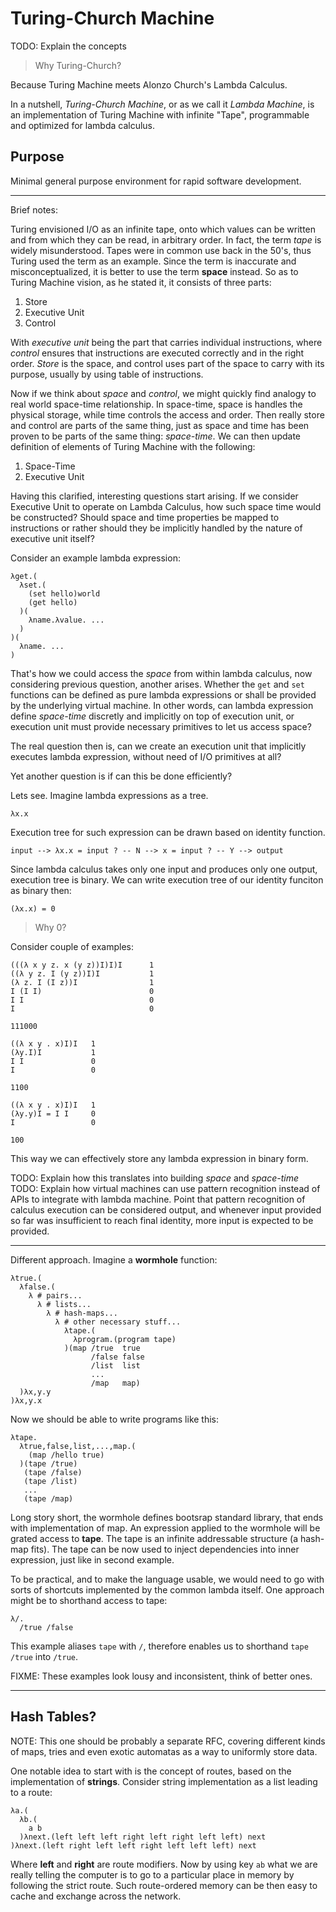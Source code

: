 # Turing-Church Machine

TODO: Explain the concepts

> Why Turing-Church?

Because Turing Machine meets Alonzo Church's Lambda Calculus.

In a nutshell, _Turing-Church Machine_, or as we call it _Lambda Machine_, 
is an implementation of Turing Machine with infinite "Tape", 
programmable and optimized for lambda calculus.

## Purpose

Minimal general purpose environment for rapid software development.

---

Brief notes:

Turing envisioned I/O as an infinite tape, onto which values can be written and from which they can be read, in arbitrary order. In fact, the term *tape* is widely misunderstood. Tapes were in common use back in the 50's, thus Turing used the term as an example. Since the term is inaccurate and misconceptualized, it is better to use the term **space** instead. So as to Turing Machine vision, as he stated it, it consists of three parts:

1. Store
2. Executive Unit
3. Control

With *executive unit* being the part that carries individual instructions, where *control* ensures that instructions are executed correctly and in the right order. *Store* is the space, and control uses part of the space to carry with its purpose, usually by using table of instructions.

Now if we think about *space* and *control*, we might quickly find analogy to real world space-time relationship. In space-time, space is handles the physical storage, while time controls the access and order. Then really store and control are parts of the same thing, just as space and time has been proven to be parts of the same thing: *space-time*. We can then update definition of elements of Turing Machine with the following:

1. Space-Time
2. Executive Unit

Having this clarified, interesting questions start arising. If we consider Executive Unit to operate on Lambda Calculus, how such space time would be constructed? Should space and time properties be mapped to instructions or rather should they be implicitly handled by the nature of executive unit itself?

Consider an example lambda expression:

```
λget.(
  λset.(
    (set hello)world
    (get hello)
  )(
    λname.λvalue. ...
  )
)(
  λname. ...
)
```
 
That's how we could access the *space* from within lambda calculus, now considering previous question, another arises. Whether the `get` and `set` functions can be defined as pure lambda expressions or shall be provided by the underlying virtual machine. In other words, can lambda expression define *space-time* discretly and implicitly on top of execution unit, or execution unit must provide necessary primitives to let us access space?

The real question then is, can we create an execution unit that implicitly executes lambda expression, without need of I/O primitives at all?

Yet another question is if can this be done efficiently?

Lets see. Imagine lambda expressions as a tree.

```
λx.x
```

Execution tree for such expression can be drawn based on identity function.

```
input --> λx.x = input ? -- N --> x = input ? -- Y --> output
```

Since lambda calculus takes only one input and produces only one output, execution tree is binary. We can write execution tree of our identity funciton as binary then:

```
(λx.x) = 0
```

> Why 0?

Consider couple of examples:

```
(((λ x y z. x (y z))I)I)I      1
((λ y z. I (y z))I)I           1
(λ z. I (I z))I                1
I (I I)                        0
I I                            0
I                              0
      
111000

((λ x y . x)I)I   1
(λy.I)I           1
I I               0
I                 0

1100

((λ x y . x)I)I   1
(λy.y)I = I I     0
I                 0

100
```

This way we can effectively store any lambda expression in binary form.

TODO: Explain how this translates into building *space* and *space-time*
TODO: Explain how virtual machines can use pattern recognition instead of APIs to integrate with lambda machine. Point that pattern recognition of calculus execution can be considered output, and whenever input provided so far was insufficient to reach final identity, more input is expected to be provided.

---

Different approach. Imagine a **wormhole** function:

```
λtrue.(
  λfalse.(
    λ # pairs...
      λ # lists...
        λ # hash-maps...
          λ # other necessary stuff...
            λtape.(
              λprogram.(program tape)
            )(map /true  true 
                  /false false
                  /list  list
                  ...
                  /map   map) 
  )λx,y.y
)λx,y.x
```

Now we should be able to write programs like this:

```
λtape.
  λtrue,false,list,...,map.(
    (map /hello true)
  )(tape /true)
   (tape /false)
   (tape /list)
   ...
   (tape /map)
```

Long story short, the wormhole defines bootsrap standard library, that ends with implementation of map. An expression applied to the wormhole will be grated access to **tape**. The tape is an infinite addressable structure (a hash-map fits). The tape can be now used to inject dependencies into inner expression, just like in second example.

To be practical, and to make the language usable, we would need to go with sorts of shortcuts implemented by the common lambda itself. One approach might be to shorthand access to tape:

```
λ/. 
  /true /false
```
This example aliases `tape` with `/`, therefore enables us to shorthand `tape /true` into `/true`.

FIXME: These examples look lousy and inconsistent, think of better ones.

---

## Hash Tables?

NOTE: This one should be probably a separate RFC, covering different kinds of maps, tries and even exotic automatas as a way to uniformly store data.

One notable idea to start with is the concept of routes, based on the implementation of **strings**. Consider string implementation as a list leading to a route:

```
λa.(
  λb.(
    a b
  )λnext.(left left left right left right left left) next
)λnext.(left right left left right left left left) next
```

Where **left** and **right** are route modifiers. Now by using key `ab` what we are really telling the computer is to go to a particular place in memory by following the strict route. Such route-ordered memory can be then easy to cache and exchange across the network.
